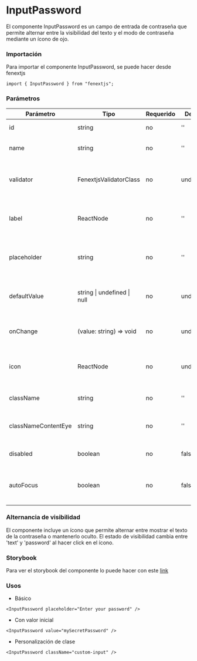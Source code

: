 # InputPassword

El componente InputPassword es un campo de entrada de contraseña que permite alternar entre la visibilidad del texto y el modo de contraseña mediante un ícono de ojo.

### Importación

Para importar el componente InputPassword, se puede hacer desde fenextjs

```tsx copy
import { InputPassword } from "fenextjs";
```

### Parámetros

| Parámetro           | Tipo                        | Requerido | Default   | Descripcion                                                           |
| ------------------- | --------------------------- | --------- | --------- | --------------------------------------------------------------------- |
| id                  | string                      | no        | ''        | ID del campo de entrada.                                              |
| name                | string                      | no        | ''        | Nombre del campo de entrada.                                          |
| validator           | FenextjsValidatorClass      | no        | undefined | Clase de validador de Fenextjs para la validación de la entrada.      |
| label               | ReactNode                   | no        | ''        | Texto de etiqueta que se muestra para el campo de entrada.            |
| placeholder         | string                      | no        | ''        | Texto que se muestra en el campo de entrada cuando está vacío.        |
| defaultValue        | string \| undefined \| null | no        | undefined | Valor predeterminado para establecer en el campo de entrada.          |
| onChange            | (value: string) =\> void    | no        | undefined | Función que se ejecuta al cambiar el valor del input.                 |
| icon                | ReactNode                   | no        | undefined | Ícono utilizado para alternar entre el texto visible y la contraseña. |
| className           | string                      | no        | ''        | Clase CSS para el contenedor del componente.                          |
| classNameContentEye | string                      | no        | ''        | Clase CSS para personalizar el ícono de alternancia.                  |
| disabled            | boolean                     | no        | false     | Determina si el input está deshabilitado.                             |
| autoFocus           | boolean                     | no        | false     | Determina si el input debe recibir foco automáticamente al cargarse.  |

### Alternancia de visibilidad

El componente incluye un ícono que permite alternar entre mostrar el texto de la contraseña o mantenerlo oculto. El estado de visibilidad cambia entre 'text' y 'password' al hacer click en el ícono.

### Storybook

Para ver el storybook del componente lo puede hacer con este [link](https://fenextjs-component-storybook.vercel.app/?path=/story/input-inputpassword--index)

### Usos

- Básico

```tsx copy
<InputPassword placeholder="Enter your password" />
```

- Con valor inicial

```tsx copy
<InputPassword value="mySecretPassword" />
```

- Personalización de clase

```tsx copy
<InputPassword className="custom-input" />
```
